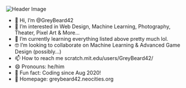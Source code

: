 ![Header Image](././main/assets/images/profileImage.png?raw=true)

- 👋 Hi, I’m @GreyBeard42
- 👀 I’m interested in Web Design, Machine Learning, Photography, Theater, Pixel Art & More...
- 🧐 I’m currently learning everything listed above pretty much lol.
- 🤓 I’m looking to collaborate on Machine Learning & Advanced Game Design (possibly...)
- 📫 How to reach me scratch.mit.edu/users/GreyBeard42/
- 😄 Pronouns: he/him
- 🤠 Fun fact: Coding since Aug 2020!
- 👾 Homepage: greybeard42.neocities.org
